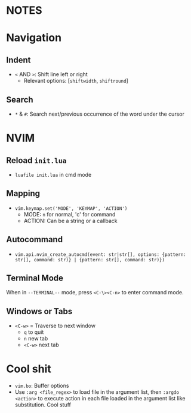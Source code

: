 # NOTES

# Navigation
## Indent
* `<` AND `>`: Shift line left or right
    * Relevant options: [`shiftwidth`, `shiftround`]

## Search
* `*` & `#`: Search next/previous occurrence of the word under the cursor



# NVIM
## Reload `init.lua`
* `luafile init.lua` in cmd mode

## Mapping
* `vim.keymap.set('MODE', 'KEYMAP', 'ACTION')`
    * MODE: `n` for normal, 'c' for command
    * ACTION: Can be a string or a callback

## Autocommand
* `vim.api.nvim_create_autocmd(event: str|str[], options: {pattern: str[], command: str)} | {pattern: str[], command: str)})`

## Terminal Mode
When in `--TERMINAL--` mode, press `<C-\><C-n>` to enter command mode.

## Windows or Tabs
- `<C-w>` = Traverse to next window
    - `q` to quit
    - `n` new tab
    - `<C-w>` next tab

# Cool shit
- `vim.bo`: Buffer options
- Use `:arg <file_regex>` to load file in the argument list, then `:argdo <action>` to execute action in each file loaded in the argument list like substitution. Cool stuff


